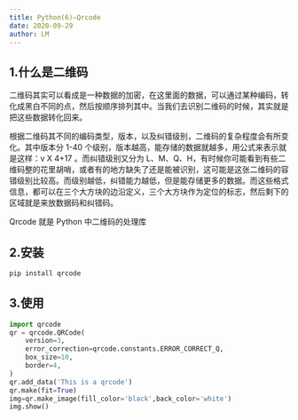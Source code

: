 ```yaml
---
title: Python(6)—Qrcode
date: 2020-09-29
author: LM
---
```


## 1.什么是二维码

二维码其实可以看成是一种数据的加密，在这里面的数据，可以通过某种编码，转化成黑白不同的点，然后按顺序排列其中。当我们去识别二维码的时候，其实就是把这些数据转化回来。

根据二维码其不同的编码类型，版本，以及纠错级别，二维码的复杂程度会有所变化。其中版本分 1-40 个级别，版本越高，能存储的数据就越多，用公式来表示就是这样：v X 4+17 。而纠错级别又分为 L、M、Q、H，有时候你可能看到有些二维码整的花里胡哨，或者有的地方缺失了还是能被识别，这可能是这张二维码的容错级别比较高。而级别越低，纠错能力越低，但是能存储更多的数据。而这些格式信息，都可以在三个大方块的边沿定义，三个大方块作为定位的标志，然后剩下的区域就是来放数据码和纠错码。

Qrcode 就是 Python 中二维码的处理库

## 2.安装

```python
pip install qrcode
```

## 3.使用

```python
import qrcode
qr = qrcode.QRCode(
    version=3,
    error_correction=qrcode.constants.ERROR_CORRECT_Q,
    box_size=10,
    border=4,
)
qr.add_data('This is a qrcode')
qr.make(fit=True)
img=qr.make_image(fill_color='black',back_color='white')
img.show()
```


